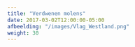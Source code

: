 ```yaml
---
title: "Verdwenen molens"
date: 2017-03-02T12:00:00-05:00
afbeelding: "/images/Vlag_Westland.png"
weight: 30
---
```

